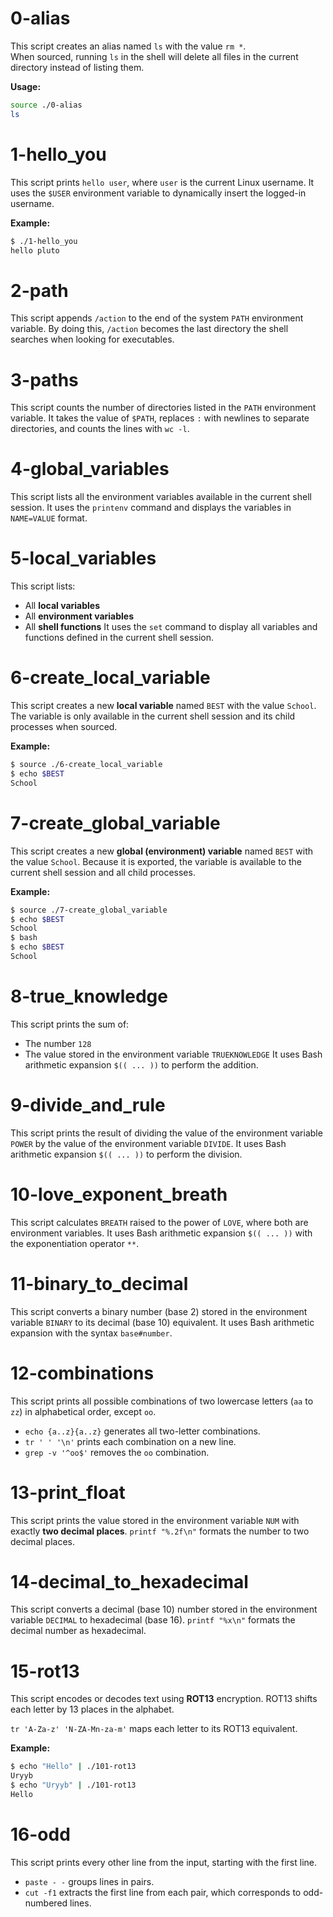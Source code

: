 # 0-alias
This script creates an alias named `ls` with the value `rm *`.  
When sourced, running `ls` in the shell will delete all files in the current directory instead of listing them.  

**Usage:**
```bash
source ./0-alias
ls
```



# 1-hello_you

This script prints `hello user`, where `user` is the current Linux username.
It uses the `$USER` environment variable to dynamically insert the logged-in username.

**Example:**
```bash
$ ./1-hello_you
hello pluto
```



# 2-path

This script appends `/action` to the end of the system `PATH` environment variable.
By doing this, `/action` becomes the last directory the shell searches when looking for executables.



# 3-paths

This script counts the number of directories listed in the `PATH` environment variable.
It takes the value of `$PATH`, replaces `:` with newlines to separate directories, and counts the lines with `wc -l`.



# 4-global_variables

This script lists all the environment variables available in the current shell session.
It uses the `printenv` command and displays the variables in `NAME=VALUE` format.



# 5-local_variables

This script lists:
- All **local variables**
- All **environment variables**
- All **shell functions**
It uses the `set` command to display all variables and functions defined in the current shell session.



# 6-create_local_variable

This script creates a new **local variable** named `BEST` with the value `School`.
The variable is only available in the current shell session and its child processes when sourced.

**Example:**
```bash
$ source ./6-create_local_variable
$ echo $BEST
School
```



# 7-create_global_variable

This script creates a new **global (environment) variable** named `BEST` with the value `School`.
Because it is exported, the variable is available to the current shell session and all child processes.

**Example:**
```bash
$ source ./7-create_global_variable
$ echo $BEST
School
$ bash
$ echo $BEST
School
```



# 8-true_knowledge

This script prints the sum of:
- The number `128`
- The value stored in the environment variable `TRUEKNOWLEDGE`
It uses Bash arithmetic expansion `$(( ... ))` to perform the addition.



# 9-divide_and_rule

This script prints the result of dividing the value of the environment variable `POWER` by the value of the environment variable `DIVIDE`.
It uses Bash arithmetic expansion `$(( ... ))` to perform the division.




# 10-love_exponent_breath

This script calculates `BREATH` raised to the power of `LOVE`, where both are environment variables.
It uses Bash arithmetic expansion `$(( ... ))` with the exponentiation operator `**`.




# 11-binary_to_decimal

This script converts a binary number (base 2) stored in the environment variable `BINARY` to its decimal (base 10) equivalent.
It uses Bash arithmetic expansion with the syntax `base#number`.



# 12-combinations

This script prints all possible combinations of two lowercase letters (`aa` to `zz`) in alphabetical order, except `oo`.
- `echo {a..z}{a..z}` generates all two-letter combinations.
- `tr ' ' '\n'` prints each combination on a new line.
- `grep -v '^oo$'` removes the `oo` combination.


# 13-print_float

This script prints the value stored in the environment variable `NUM` with exactly **two decimal places**.
`printf "%.2f\n"` formats the number to two decimal places.



# 14-decimal_to_hexadecimal

This script converts a decimal (base 10) number stored in the environment variable `DECIMAL` to hexadecimal (base 16).
`printf "%x\n"` formats the decimal number as hexadecimal.


# 15-rot13

This script encodes or decodes text using **ROT13** encryption.
ROT13 shifts each letter by 13 places in the alphabet.

`tr 'A-Za-z' 'N-ZA-Mn-za-m'` maps each letter to its ROT13 equivalent.

**Example:**
```bash
$ echo "Hello" | ./101-rot13
Uryyb
$ echo "Uryyb" | ./101-rot13
Hello
```


# 16-odd

This script prints every other line from the input, starting with the first line.
- `paste - -` groups lines in pairs.
- `cut -f1` extracts the first line from each pair, which corresponds to odd-numbered lines.


















